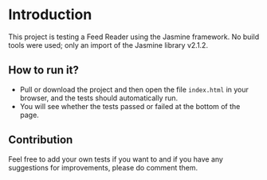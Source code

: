# Introduction

This project is testing a Feed Reader using the Jasmine framework. No build tools were used; only an import of the Jasmine library v2.1.2.


## How to run it?

* Pull or download the project and then open the file `index.html` in your browser, and the tests should automatically run.
* You will see whether the tests passed or failed at the bottom of the page.


## Contribution

Feel free to add your own tests if you want to and if you have any suggestions for improvements, please do comment them.
